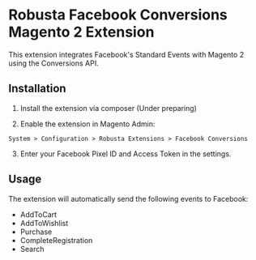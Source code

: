  # Robusta Facebook Conversions Magento 2 Extension

This extension integrates Facebook's Standard Events with Magento 2 using the Conversions API. 

## Installation

1. Install the extension via composer (Under preparing)

2. Enable the extension in Magento Admin:

```
System > Configuration > Robusta Extensions > Facebook Conversions
```

3. Enter your Facebook Pixel ID and Access Token in the settings.

## Usage

The extension will automatically send the following events to Facebook:

* AddToCart
* AddToWishlist
* Purchase
* CompleteRegistration
* Search

